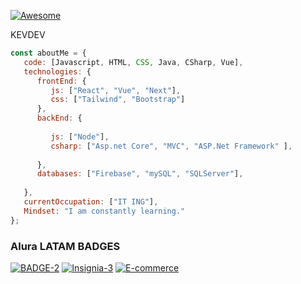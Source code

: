 [![Awesome](https://cdn.jsdelivr.net/gh/sindresorhus/awesome@d7305f38d29fed78fa85652e3a63e154dd8e8829/media/badge.svg)](https://github.com/sindresorhus/awesome#readme)

KEVDEV

```javascript
const aboutMe = {
   code: [Javascript, HTML, CSS, Java, CSharp, Vue],
   technologies: {
      frontEnd: {
         js: ["React", "Vue", "Next"],
         css: ["Tailwind", "Bootstrap"]
      },
      backEnd: {
        
         js: ["Node"],
         csharp: ["Asp.net Core", "MVC", "ASP.Net Framework" ],
         
      },
      databases: ["Firebase", "mySQL", "SQLServer"],
      
   },
   currentOccupation: ["IT ING"],
   Mindset: "I am constantly learning."
};
```
### Alura LATAM BADGES
<a href='https://postimg.cc/c6bMjvxj' target='_blank'><img src='https://i.postimg.cc/c6bMjvxj/BADGE-2.png' border='0' alt='BADGE-2'/></a>
<a href='https://postimg.cc/BPLDsCSz' target='_blank'><img src='https://i.postimg.cc/BPLDsCSz/Insignia-3.png' border='0' alt='Insignia-3'/></a>
<a href='https://postimg.cc/Bt6DWc7c' target='_blank'><img src='https://i.postimg.cc/Bt6DWc7c/E-commerce.png' border='0' alt='E-commerce'/></a>

